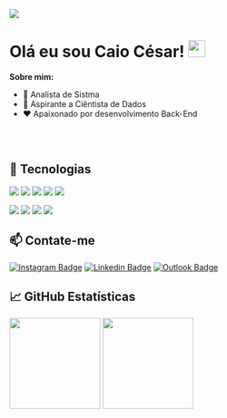 ![](https://komarev.com/ghpvc/?username=caiocof&color=critical)

<!-- More info, tips and tricks for making GitHub Profile README can be found in my article at https://towardsdatascience.com/build-a-stunning-readme-for-your-github-profile-9b80434fe5d7 -->

# Olá eu sou Caio César! <img src="https://raw.githubusercontent.com/MartinHeinz/MartinHeinz/master/wave.gif" width="30px">

**Sobre mim:**

- 🔭 Analista de Sistma
- 🌱 Aspirante a Ciêntista de Dados
- ❤️ Apaixonado por desenvolvimento Back-End

<br>
<br>

## 🔧 Tecnologias
![](https://img.shields.io/badge/Python-informational?style=flat&logo=python&logoColor=white&color=critical)
![](https://img.shields.io/badge/Django-informational?style=flat&logo=django&logoColor=white&color=critical)
![](https://img.shields.io/badge/FastAPI-informational?style=flat&logo=fastapi&logoColor=white&color=critical)
![](https://img.shields.io/badge/Node-informational?style=flat&logo=javascript&logoColor=white&color=critical)
![](https://img.shields.io/badge/PHP-informational?style=flat&logo=PHP&logoColor=white&color=critical)

![](https://img.shields.io/badge/MySQL-informational?style=flat&logo=MySQL&logoColor=white&color=critical)
![](https://img.shields.io/badge/PostgreSQL-informational?style=flat&logo=Postgresql&logoColor=white&color=critical)
![](https://img.shields.io/badge/Selenium-informational?style=flat&logo=Selenium&logoColor=white&color=critical)
![](https://img.shields.io/badge/Docker-informational?style=flat&logo=Docker&logoColor=white&color=critical)


## 📫 Contate-me
[![Instagram Badge](https://img.shields.io/badge/-@Caiocof21-informational?style=flat&logo=instagram&logoColor=white&color=critical&link=https://www.instagram.com/Caiocof21/)](https://www.instagram.com/Caiocof21/) 
[![Linkedin Badge](https://img.shields.io/badge/-Caio%20Cesar-informational?style=flat&logo=Linkedin&logoColor=white&color=critical&link=https://www.linkedin.com/in/Caiocof21/)](https://www.linkedin.com/in/Caiocof21/) 
[![Outlook Badge](https://img.shields.io/badge/-caiooliveira3652@outlook.com-informational?style=flat&logo=Gmail&logoColor=white&color=critical&link=mailto:caiooliveira3652@outlook.com)](mailto:caiooliveira3652@outlook.com)

## &#x1f4c8; GitHub Estatísticas
<img height="160" src="https://github-readme-stats.vercel.app/api?username=caiocof&show_icons=true&theme=vision-friendly-dark"> <img height="160" src="https://github-readme-stats.vercel.app/api/top-langs/?username=caiocof&langs_count=5&layout=compact&theme=vision-friendly-dark">
